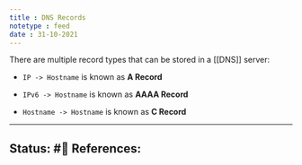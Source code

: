 ```yaml
---
title : DNS Records
notetype : feed
date : 31-10-2021
---
```


There are multiple record types that can be stored in a [[DNS]] server:

-   `IP -> Hostname` is known as **A Record**
    
-   `IPv6 -> Hostname` is known as **AAAA Record**
    
-   `Hostname -> Hostname` is known as **C Record**

-----

Status: #🌲 
References:
- 
